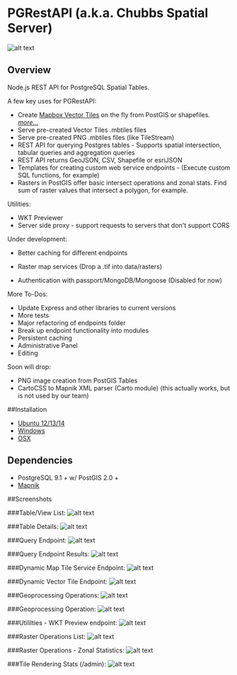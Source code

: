 PGRestAPI (a.k.a. Chubbs Spatial Server)
=========

![alt text](https://raw.github.com/spatialdev/PGRestAPI/master/docs/screens/logo.png "Logo")

## Overview

Node.js REST API for PostgreSQL Spatial Tables.

A few key uses for PGRestAPI:

* Create [Mapbox Vector Tiles](https://github.com/mapbox/vector-tile-spec) on the fly from PostGIS or shapefiles.  [_more..._](docs/VectorTiles.md)
* Serve pre-created Vector Tiles .mbtiles files
* Serve pre-created PNG .mbtiles files (like TileStream)
* REST API for querying Postgres tables - Supports spatial intersection, tabular queries and aggregation queries
* REST API returns GeoJSON, CSV, Shapefile or esriJSON
* Templates for creating custom web service endpoints - (Execute custom SQL functions, for example)
* Rasters in PostGIS offer basic intersect operations and zonal stats.  Find sum of raster values that intersect a polygon, for example.


Utilities:
* WKT Previewer
* Server side proxy - support requests to servers that don't support CORS

Under development:
* Better caching for different endpoints

* Raster map services (Drop a .tif into data/rasters)

* Authentication with passport/MongoDB/Mongoose (Disabled for now)


More To-Dos:
* Update Express and other libraries to current versions
* More tests
* Major refactoring of endpoints folder
* Break up endpoint functionality into modules
* Persistent caching
* Administrative Panel
* Editing

Soon will drop:
* PNG image creation from PostGIS Tables
* CartoCSS to Mapnik XML parser (Carto module) (this actually works, but is not used by our team)


##Installation

* [Ubuntu 12/13/14](/docs/Ubuntu_Install.md)
* [Windows](/docs/Windows_Install.md)
* [OSX](/docs/OSX_Install.md)

## Dependencies

* PostgreSQL 9.1 + w/ PostGIS 2.0 +
* [Mapnik](https://github.com/mapnik/mapnik)

##Screenshots


###Table/View List:
![alt text](https://raw.github.com/spatialdev/PGRestAPI/master/docs/screens/tablelist.png "Table List Screen")

###Table Details:
![alt text](https://raw.github.com/spatialdev/PGRestAPI/master/docs/screens/2Table_Details.png "Table List Screen")

###Query Endpoint:
![alt text](https://raw.github.com/spatialdev/PGRestAPI/master/docs/screens/3TableQuery.png "Query Endpoint")

###Query Endpoint Results:
![alt text](https://raw.github.com/spatialdev/PGRestAPI/master/docs/screens/4TableQueryResult.png "Query Endpoint Results")

###Dynamic Map Tile Service Endpoint:
![alt text](https://raw.github.com/spatialdev/PGRestAPI/master/docs/screens/5MapTiles.png "Dynamic Map endpoint")

###Dynamic Vector Tile Endpoint:
![alt text](https://raw.github.com/spatialdev/PGRestAPI/master/docs/screens/6VectorTiles.png "Dynamic Vector Tile endpoint")

###Geoprocessing Operations:
![alt text](https://raw.github.com/spatialdev/PGRestAPI/master/docs/screens/7GeoprocessingList.png "List of operations")

###Geoprocessing Operation:
![alt text](https://raw.github.com/spatialdev/PGRestAPI/master/docs/screens/8GeoprocessingEndpoint.png "Single operation")

###Utililties - WKT Preview endpoint:
![alt text](https://raw.github.com/spatialdev/PGRestAPI/master/docs/screens/9WKTPreview.png "WKT Preview")

###Raster Operations List:
![alt text](https://raw.github.com/spatialdev/PGRestAPI/master/docs/screens/10RasterOperations.png "Raster Operation List")

###Raster Operations - Zonal Statistics:
![alt text](https://raw.github.com/spatialdev/PGRestAPI/master/docs/screens/11RasterOperation.png "Raster Zonal Statistics")

###Tile Rendering Stats (/admin):
![alt text](https://raw.github.com/spatialdev/PGRestAPI/master/docs/screens/14Admin.png "Tile Stats")
